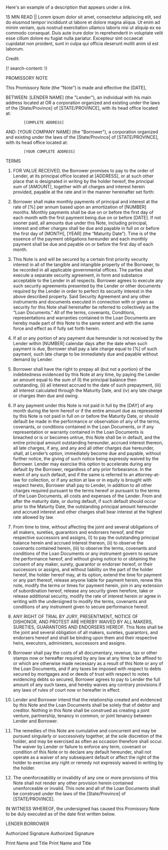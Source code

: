 Here's an example of a description that appears under a link.

15 MIN READ || Lorem ipsum dolor sit amet, consectetur adipiscing elit, sed do eiusmod tempor incididunt ut labore et dolore magna aliqua. Ut enim ad minim veniam, quis nostrud exercitation ullamco laboris nisi ut aliquip ex ea commodo consequat. Duis aute irure dolor in reprehenderit in voluptate velit esse cillum dolore eu fugiat nulla pariatur. Excepteur sint occaecat cupidatat non proident, sunt in culpa qui officia deserunt mollit anim id est laborum.

Credit: []()

{! search-content: !}

PROMISSORY NOTE



This Promissory Note (the "Note") is made and effective the [DATE],


BETWEEN:	[LENDER NAME] (the "Lender"), an individual with his main address located at OR a corporation organized and existing under the laws of the [State/Province] of [STATE/PROVINCE], with its head office located at:

			[COMPLETE ADDRESS] 


AND:	[YOUR COMPANY NAME] (the "Borrower"), a corporation organized and existing under the laws of the [State/Province] of [STATE/PROVINCE], with its head office located at:

			[YOUR COMPLETE ADDRESS]


TERMS

1.	FOR VALUE RECEIVED, the Borrower promises to pay to the order of Lender, at its principal office located at [ADDRESS], or at such other place that is designated in writing by the holder hereof, the principal sum of [AMOUNT], together with all charges and interest herein provided, payable at the rate and in the manner hereinafter set forth:

2.	Borrower shall make monthly payments of principal and interest at the rate of [%] per annum based upon an amortization of [NUMBER] months. Monthly payments shall be due on or before the first day of each month with the first payment being due on or before [DATE]. If not sooner paid, all amounts due under this Note, including principal, interest and other charges shall be due and payable in full on or before the first day of [MONTH], [YEAR] (the “Maturity Date”). Time is of the essence of the payment obligations hereunder and each monthly payment shall be due and payable on or before the first day of each month.

3.	This Note is and will be secured by a certain first priority security interest in all of the tangible and intangible property of the Borrower, to be recorded in all applicable governmental offices. The parties shall execute a separate security agreement, in form and substance acceptable to the Lender in all respects. Borrower agrees to execute any such security agreements presented by the Lender or other documents required by the Lender in order to perfect its security interest in the above described property. Said Security Agreement and any other instruments and documents executed in connection with or given as security for this Note shall hereinafter be referred to collectively as the “Loan Documents.” All of the terms, covenants, Conditions, representations and warranties contained in the Loan Documents are hereby made part of this Note to the same extent and with the same force and effect as if fully set forth herein. 

4.	If all or any portion of any payment due hereunder is not received by the Lender within [NUMBER] calendar days after the date when such payment is due, Borrower shall pay a late charge equal to [%] of such payment, such late charge to be immediately due and payable without demand by Lender.

5.	Borrower shall have the right to prepay all (but not a portion) of the indebtedness evidenced by this Note at any time, by paying the Lender an amount equal to the sum of (I) the principal balance then outstanding, (ii) all interest accrued to the date of such prepayment, (iii) all interest calculated through the Maturity Date, and (iv) any late charge or charges then due and owing.



6.	If any payment under this Note is not paid in full by the [DAY] of any month during the term hereof or if the entire amount due as represented by this Note is not paid in full on or before the Maturity Date, or should default be made in the performance or observation of any of the terms, covenants, or conditions contained in the Loan Documents, or if any representation or warranty contained in the Loan Documents is breached or is or becomes untrue, this Note shall be in default, and the entire principal amount outstanding hereunder, accrued interest thereon, all late charges, if any, and any and all other charges due hereunder, shall, at Lender’s option, immediately become due and payable, without further notice, the giving of such notice being expressly waived by the Borrower. Lender may exercise this option to accelerate during any default by the Borrower, regardless of any prior forbearance. In the event of any such default, and if the same is referred to an attorney-at-law for collection, or if any action at law or in equity is brought with respect hereto, Borrower shall pay to Lender, in addition to all other charges required pursuant to the terms hereof or pursuant to the terms of the Loan Documents, all costs and expenses of the Lender. From and after the maturity date, or during default, if such default should occur prior to the Maturity Date, the outstanding principal amount hereunder and accrued interest and other charges shall bear interest at the highest rate allowed by law.

7.	From time to time, without affecting the joint and several obligations of all makers, sureties, guarantors and endorsers hereof, and their respective successors and assigns, (I) to pay the outstanding principal balance herein and accrued interest thereon, (ii) to observe the covenants contained herein, (iii) to observe the terms, covenants and conditions of the Loan Documents or any instrument govern to secure the performance hereof, and without giving notice to or obtaining the consent of any maker, surety, guarantor or endorser hereof, or their successors or assigns, and without liability on the part of the holder hereof, the holder hereof may, at its option, extend the time for payment or any part thereof, release anyone liable for payment herein, renew this note, modify the terms or times for payment herein, join in any extension of subordination hereof, release any security given herefore, take or release additional security, modify the rate of interest herein or agree in writing with the undersigned to modify the terms, covenants and conditions of any instrument given to secure performance hereof.

8.	ANY RIGHT OF TRIAL BY JURY, PRESENTMENT, NOTICE OF DISHONOR, AND PROTEST ARE HEREBY WAIVED BY ALL MAKERS, SURETIES, GUARANTORS AND ENDORSERS HEREOF. This Note shall be the joint and several obligation of all makers, sureties, guarantors, and endorsers hereof and shall be binding upon them and their respective heirs, executors, administers, successors and assigns.

9.	Borrower shall pay the costs of all documentary, revenue, tax or other stamps now or hereafter required by any law at any time to be affixed to or which are otherwise made necessary as a result of this Note or any of the Loan Documents, and if any taxes be imposed with respect to debts secured by mortgages and or deeds of trust with respect to notes evidencing debts so secured, Borrower agrees to pay to Lender the full amount of any such taxes, and hereby waives any contrary provisions if any laws of rules of court now or hereafter in effect.

10.	Lender and Borrower intend that the relationship created and evidenced by this Note and the Loan Documents shall be solely that of debtor and creditor. Nothing in this Note shall be construed as creating a joint venture, partnership, tenancy in common, or joint tenancy between Lender and Borrower.

11.	The remedies of this Note are cumulative and concurrent and may be pursued singularly or successively together, at the sole discretion of the holder, and may be exercised as often as occasion therefore shall occur. The waiver by Lender or failure to enforce any term, covenant or condition of this Note or to declare any default hereunder, shall not operate as a waiver of any subsequent default or affect the right of the holder to exercise any right or remedy not expressly waived in writing by the holder.

12.	The unenforceability or invalidity of any one or more provisions of this Note shall not render any other provision herein contained unenforceable or invalid. This note and all of the Loan Documents shall be construed under the laws of the [State/Province] of [STATE/PROVINCE].


IN WITNESS WHEREOF, the undersigned has caused this Promissory Note to be duly executed as of the date first written below.


LENDER						BORROWER



													
Authorized Signature					Authorized Signature

													
Print Name and Title					Print Name and Title


